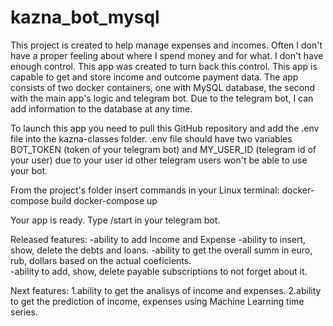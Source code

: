 # kazna_bot_mysql

This project is created to help manage expenses and incomes. Often I don't have a proper feeling about where I spend money and for what. I don't have enough control.
This app was created to turn back this control. This app is capable to get and store income and outcome payment data. The app consists of two docker containers, one with MySQL database, the second with the main app's logic and telegram bot. Due to the telegram bot, I can add information to the database at any time.

To launch this app you need to pull this GitHub repository and add the .env file into the kazna-classes folder. .env file should have two variables BOT_TOKEN (token of your telegram bot) and MY_USER_ID (telegram id of your user) due to your user id other telegram users won't be able to use your bot.

From the project's folder insert commands in your Linux terminal:
docker-compose build
docker-compose up

Your app is ready. Type /start in your telegram bot.

Released features:
-ability to add Income and Expense
-ability to insert, show, delete the debts and loans.
-ability to get the overall summ in euro, rub, dollars based on the actual coeficients.  
-ability to add, show, delete payable subscriptions to not forget about it. 

Next features: 
1.ability to get the analisys of income and expenses. 
2.ability to get the prediction of income, expenses using Machine Learning time series.

  